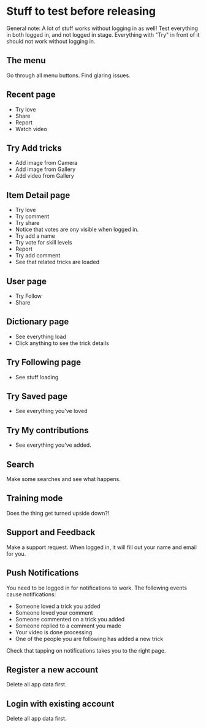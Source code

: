 # Stuff to test before releasing

General note: A lot of stuff works without logging in as well! Test everything in both logged in, and not logged in stage. Everything with "Try" in front of it should not work without logging in.

## The menu

Go through all menu buttons. Find glaring issues.

## Recent page

- Try love
- Share
- Report
- Watch video

## Try Add tricks

- Add image from Camera
- Add image from Gallery
- Add video from Gallery

## Item Detail page

- Try love
- Try comment
- Try share
- Notice that votes are ony visible when logged in.
- Try add a name
- Try vote for skill levels
- Report
- Try add comment
- See that related tricks are loaded

## User page

- Try Follow
- Share

## Dictionary page

- See everything load
- Click anything to see the trick details

## Try Following page

- See stuff loading

## Try Saved page

- See everything you've loved

## Try My contributions

- See everything you've added.

## Search

Make some searches and see what happens.

## Training mode

Does the thing get turned upside down?!

## Support and Feedback

Make a support request. When logged in, it will fill out your name and email for you.

## Push Notifications

You need to be logged in for notifications to work. The following events cause notifications:

- Someone loved a trick you added
- Someone loved your comment
- Someone commented on a trick you added
- Someone replied to a comment you made
- Your video is done processing
- One of the people you are following has added a new trick

Check that tapping on notifications takes you to the right page.

## Register a new account

Delete all app data first.

## Login with existing account

Delete all app data first.